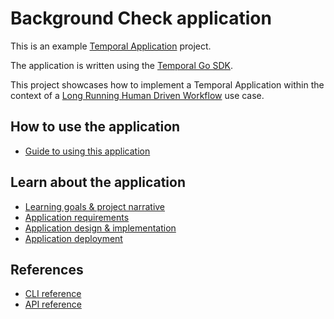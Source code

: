 # Background Check application

This is an example [Temporal Application](https://docs.temporal.io/docs/content/what-is-a-temporal-application) project.

The application is written using the [Temporal Go SDK](https://github.com/temporalio/sdk-go).

This project showcases how to implement a Temporal Application within the context of a [Long Running Human Driven Workflow](./docs/project-narrative.md/#what-is-a-long-running-human-driven-workflow) use case.

## How to use the application

- [Guide to using this application](./docs/how-to-use.md)

## Learn about the application

- [Learning goals & project narrative](./docs/project-narrative.md)
- [Application requirements](./docs/temporal-application-requirements.md)
- [Application design & implementation](./docs/temporal-design-and-implementation.md)
- [Application deployment](./docs/temporal-application-deployment.md)

## References

- [CLI reference](,/docs/cli-reference.md)
- [API reference](./docs/api-reference.md)
